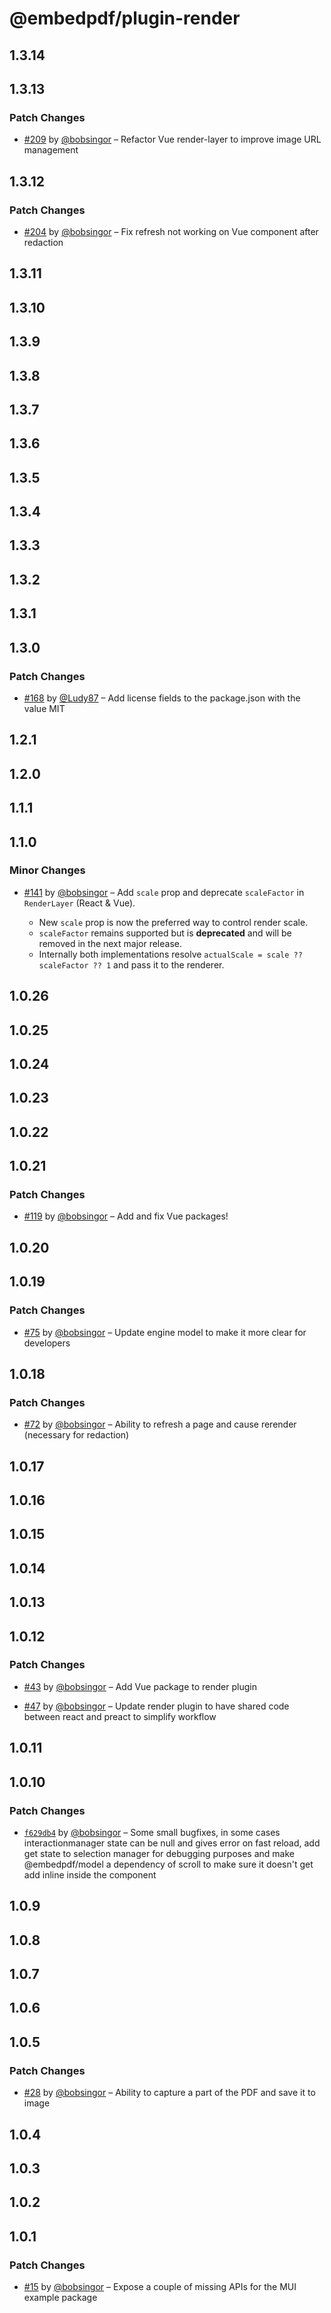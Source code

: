 # @embedpdf/plugin-render

## 1.3.14

## 1.3.13

### Patch Changes

- [#209](https://github.com/embedpdf/embed-pdf-viewer/pull/209) by [@bobsingor](https://github.com/bobsingor) – Refactor Vue render-layer to improve image URL management

## 1.3.12

### Patch Changes

- [#204](https://github.com/embedpdf/embed-pdf-viewer/pull/204) by [@bobsingor](https://github.com/bobsingor) – Fix refresh not working on Vue component after redaction

## 1.3.11

## 1.3.10

## 1.3.9

## 1.3.8

## 1.3.7

## 1.3.6

## 1.3.5

## 1.3.4

## 1.3.3

## 1.3.2

## 1.3.1

## 1.3.0

### Patch Changes

- [#168](https://github.com/embedpdf/embed-pdf-viewer/pull/168) by [@Ludy87](https://github.com/Ludy87) – Add license fields to the package.json with the value MIT

## 1.2.1

## 1.2.0

## 1.1.1

## 1.1.0

### Minor Changes

- [#141](https://github.com/embedpdf/embed-pdf-viewer/pull/141) by [@bobsingor](https://github.com/bobsingor) – Add `scale` prop and deprecate `scaleFactor` in `RenderLayer` (React & Vue).

  - New `scale` prop is now the preferred way to control render scale.
  - `scaleFactor` remains supported but is **deprecated** and will be removed in the next major release.
  - Internally both implementations resolve `actualScale = scale ?? scaleFactor ?? 1` and pass it to the renderer.

## 1.0.26

## 1.0.25

## 1.0.24

## 1.0.23

## 1.0.22

## 1.0.21

### Patch Changes

- [#119](https://github.com/embedpdf/embed-pdf-viewer/pull/119) by [@bobsingor](https://github.com/bobsingor) – Add and fix Vue packages!

## 1.0.20

## 1.0.19

### Patch Changes

- [#75](https://github.com/embedpdf/embed-pdf-viewer/pull/75) by [@bobsingor](https://github.com/bobsingor) – Update engine model to make it more clear for developers

## 1.0.18

### Patch Changes

- [#72](https://github.com/embedpdf/embed-pdf-viewer/pull/72) by [@bobsingor](https://github.com/bobsingor) – Ability to refresh a page and cause rerender (necessary for redaction)

## 1.0.17

## 1.0.16

## 1.0.15

## 1.0.14

## 1.0.13

## 1.0.12

### Patch Changes

- [#43](https://github.com/embedpdf/embed-pdf-viewer/pull/43) by [@bobsingor](https://github.com/bobsingor) – Add Vue package to render plugin

- [#47](https://github.com/embedpdf/embed-pdf-viewer/pull/47) by [@bobsingor](https://github.com/bobsingor) – Update render plugin to have shared code between react and preact to simplify workflow

## 1.0.11

## 1.0.10

### Patch Changes

- [`f629db4`](https://github.com/embedpdf/embed-pdf-viewer/commit/f629db47e1a2693e913defbc1a9e76912af945e3) by [@bobsingor](https://github.com/bobsingor) – Some small bugfixes, in some cases interactionmanager state can be null and gives error on fast reload, add get state to selection manager for debugging purposes and make @embedpdf/model a dependency of scroll to make sure it doesn't get add inline inside the component

## 1.0.9

## 1.0.8

## 1.0.7

## 1.0.6

## 1.0.5

### Patch Changes

- [#28](https://github.com/embedpdf/embed-pdf-viewer/pull/28) by [@bobsingor](https://github.com/bobsingor) – Ability to capture a part of the PDF and save it to image

## 1.0.4

## 1.0.3

## 1.0.2

## 1.0.1

### Patch Changes

- [#15](https://github.com/embedpdf/embed-pdf-viewer/pull/15) by [@bobsingor](https://github.com/bobsingor) – Expose a couple of missing APIs for the MUI example package
